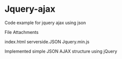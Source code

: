 # Jquery-ajax
Code example for jquery ajax using json

File Attachments

index.html
serverside.JSON
Jquery.min.js

Implemented simple JSON AJAX structure using jQuery

